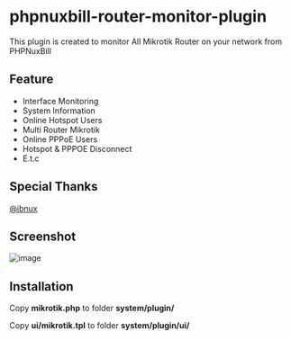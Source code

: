 # phpnuxbill-router-monitor-plugin
 This plugin is created to monitor All Mikrotik Router on your network from PHPNuxBill 

## Feature

- Interface Monitoring
- System Information
- Online Hotspot Users
- Multi Router Mikrotik
- Online PPPoE Users
- Hotspot & PPPOE Disconnect
- E.t.c

## Special Thanks

[@ibnux](https://t.me/ibnux)

## Screenshot

 ![image](https://github.com/Focuslinkstech/phpnuxbill-router-monitor-plugin/assets/45756999/d9163274-8e4c-4023-97a4-d0df74cedca1)

## Installation

Copy **mikrotik.php** to folder **system/plugin/**

Copy **ui/mikrotik.tpl** to folder **system/plugin/ui/**


